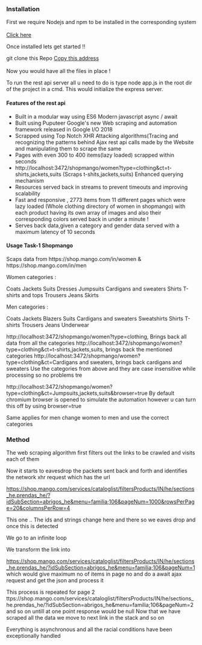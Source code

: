 <h3>Installation</h3>
First we require Nodejs and npm to be installed in the corresponding system
<br>
<br>
<a href='https://nodejs.org/dist/v10.15.3/node-v10.15.3-x64.msi'>Click here</a>
<br>


Once installed lets get started !!

git clone this Repo <a href='https://github.com/mohanpierce99/WebCrawlers-MadStreetDen.git'>Copy this address</a>
<br>
<br>
 Now you would have all the files in place !
 
 To run the rest api server all u need to do is type node app.js in the root dir of the project in a cmd. This would initialize the express server.
 
 
 <h4>Features of the rest api</h4>
 <ul>
 <li>Built in a modular way using ES6 Modern javascript async / await</li> 
 <li>Built using Puputeer Google's new Web scraping and automation framework released in<a href='https://www.youtube.com/watch?v=lhZOFUY1weo&t=622s'></a> Google I/O 2018 </li>
 <li>Scrapped using Top Notch XHR Attacking algorithms(Tracing and recognizing the patterns behind Ajax rest api calls made by the Website and manipulating them to scrape the same </li>
 <li>Pages with even 300 to 400 items(lazy loaded) scrapped within seconds</li>
 <li>http://localhost:3472/shopmango/women?type=clothing&ct=t-shirts,jackets,suits (Scraps t-shits,jackets,suits) Enhanced querying mechanism</li>
 <li>Resources served back in streams to prevent timeouts and improving scalability</li>
 <li>Fast and responsive , 2773 items from 11 different pages which were lazy loaded (Whole clothing directory of women in shopmango) with each product having its own array of images and also their corresponding colors served back in under a minute !</li>
 <li> Serves back data,given a category and gender data served with a maximum latency of 10 seconds</li>
 </ul>
 
<h4>Usage Task-1 Shopmango </h4>
Scaps data from https://shop.mango.com/in/women & https://shop.mango.com/in/men

Women categories :

Coats
Jackets
Suits
Dresses
Jumpsuits
Cardigans and sweaters
Shirts
T-shirts and tops
Trousers
Jeans
Skirts

Men categories :

Coats
Jackets
Blazers
Suits
Cardigans and sweaters
Sweatshirts
Shirts
T-shirts
Trousers
Jeans
Underwear

http://localhost:3472/shopmango/women?type=clothing, Brings back all data from all the categories
http://localhost:3472/shopmango/women?type=clothing&ct=t-shirts,jackets,suits, brings back the mentioned categories
http://localhost:3472/shopmango/women?type=clothing&ct=Cardigans and sweaters, brings back cardigans and sweaters
Use the categories from above and they are case insensitive while processing so no problems tre

http://localhost:3472/shopmango/women?type=clothing&ct=Jumpsuits,jackets,suits&browser=true By default chromium browser is opened to simulate the automation however u can turn this off by using browser=true


Same applies for men change women to men and use the correct categories

<h3>Method</h3>
The web scraping algorithm first filters out the links to be crawled and visits each of them

Now it starts to eavesdrop the packets sent back and forth and identifies the network xhr request which has the url 

https://shop.mango.com/services/cataloglist/filtersProducts/IN/he/sections_he.prendas_he/?idSubSection=abrigos_he&menu=familia;106&pageNum=1000&rowsPerPage=20&columnsPerRow=4

This one .. The ids and strings change here and there so we eaves drop and once this is detected

We go to an infinite loop

We transform the link into

https://shop.mango.com/services/cataloglist/filtersProducts/IN/he/sections_he.prendas_he/?idSubSection=abrigos_he&menu=familia;106&pageNum=1 which would give maximum no of items in page no and do a await ajax request and get the json and process it

This process is repeated for page 2
ttps://shop.mango.com/services/cataloglist/filtersProducts/IN/he/sections_he.prendas_he/?idSubSection=abrigos_he&menu=familia;106&pageNum=2
and so on
untill at one point response would be null
Now that we have scraped all the data we move to next link in the stack and so on 

Everything is asynchronous and all the racial conditions have been exceptionally handled








